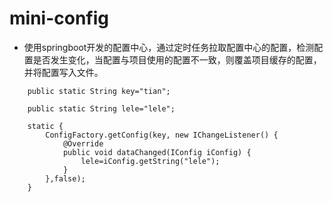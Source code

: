 # mini-config

- 使用springboot开发的配置中心，通过定时任务拉取配置中心的配置，检测配置是否发生变化，当配置与项目使用的配置不一致，则覆盖项目缓存的配置，并将配置写入文件。

```sqlite
    public static String key="tian";

    public static String lele="lele";

    static {
        ConfigFactory.getConfig(key, new IChangeListener() {
            @Override
            public void dataChanged(IConfig iConfig) {
                lele=iConfig.getString("lele");
            }
        },false);
    }
```